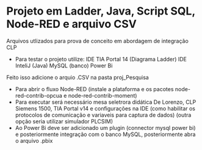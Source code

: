 # Projeto em Ladder, Java, Script SQL, Node-RED e arquivo CSV 
 
Arquivos utlizados para prova de conceito em abordagem de integração CLP
  
- Para testar o projeto utilize:
 IDE TIA Portal 14 (Diagrama Ladder) 
 IDE InteliJ (Java)
 MySQL (banco)
 Power Bi

Feito isso adicione o arquio .CSV na pasta proj_Pesquisa

- Para abrir o fluxo Node-RED (instale a plataforma e os pacotes node-red-contrib-opcua e node-red-contrib-moment)
- Para executar será necessário mesa seletrora didática De Lorenzo, CLP Siemens 1500, TIA Portal v14 e configurações na IDE (como habilitar os protocolos de comunicação e variaveis para captura de dados) (outra opção seria utilizar simulador PLCSIM)
- Ao Power Bi deve ser adicionado um plugin (connector mysql power bi) e posteriormente integração com o banco MySQL, posteriormente abra o arquivo .pbix
